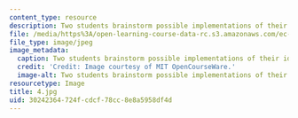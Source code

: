 ```yaml
---
content_type: resource
description: Two students brainstorm possible implementations of their idea.
file: /media/https%3A/open-learning-course-data-rc.s3.amazonaws.com/ec-s06-practical-electronics-fall-2004/30242364724fcdcf78cc8e8a5958df4d_4.jpg
file_type: image/jpeg
image_metadata:
  caption: Two students brainstorm possible implementations of their idea.
  credit: 'Credit: Image courtesy of MIT OpenCourseWare.'
  image-alt: Two students brainstorm possible implementations of their idea.
resourcetype: Image
title: 4.jpg
uid: 30242364-724f-cdcf-78cc-8e8a5958df4d
---
```

